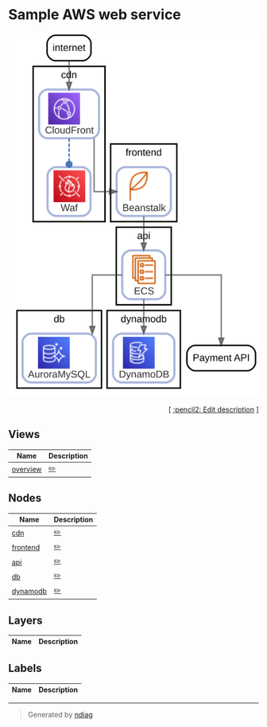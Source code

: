 # Sample AWS web service

![view](view-overview.svg)



<p align="right">
  [ <a href="../../ndiag.descriptions/_index.md">:pencil2: Edit description</a> ]
</p>


## Views

| Name | Description |
| --- | --- |
| [overview](view-overview.md) | <a href="../../ndiag.descriptions/_view-overview.md">:pencil2:</a> |

## Nodes

| Name | Description |
| --- | --- |
| [cdn](node-cdn.md) | <a href="../../ndiag.descriptions/_node-cdn.md">:pencil2:</a> |
| [frontend](node-frontend.md) | <a href="../../ndiag.descriptions/_node-frontend.md">:pencil2:</a> |
| [api](node-api.md) | <a href="../../ndiag.descriptions/_node-api.md">:pencil2:</a> |
| [db](node-db.md) | <a href="../../ndiag.descriptions/_node-db.md">:pencil2:</a> |
| [dynamodb](node-dynamodb.md) | <a href="../../ndiag.descriptions/_node-dynamodb.md">:pencil2:</a> |

## Layers

| Name | Description |
| --- | --- |

## Labels

| Name | Description |
| --- | --- |

---

> Generated by [ndiag](https://github.com/k1LoW/ndiag)
